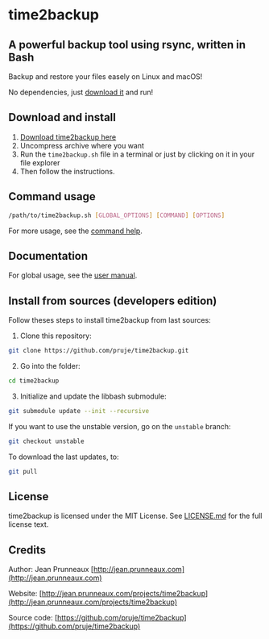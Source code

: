 # time2backup

## A powerful backup tool using rsync, written in Bash
Backup and restore your files easely on Linux and macOS!

No dependencies, just [download it](http://jean.prunneaux.com/projects/time2backup/) and run!


## Download and install
1. [Download time2backup here](http://jean.prunneaux.com/projects/time2backup/)
2. Uncompress archive where you want
3. Run the `time2backup.sh` file in a terminal or just by clicking on it in your file explorer
4. Then follow the instructions.


## Command usage
```bash
/path/to/time2backup.sh [GLOBAL_OPTIONS] [COMMAND] [OPTIONS]
```
For more usage, see the [command help](docs/command.md).


## Documentation
For global usage, see the [user manual](docs/user_manual.md).


## Install from sources (developers edition)
Follow theses steps to install time2backup from last sources:
1. Clone this repository:
```bash
git clone https://github.com/pruje/time2backup.git
```
2. Go into the folder:
```bash
cd time2backup
```
3. Initialize and update the libbash submodule:
```bash
git submodule update --init --recursive
```

If you want to use the unstable version, go on the `unstable` branch:
```bash
git checkout unstable
```

To download the last updates, to:
```bash
git pull
```

## License
time2backup is licensed under the MIT License. See [LICENSE.md](LICENSE.md) for the full license text.

## Credits
Author: Jean Prunneaux [http://jean.prunneaux.com](http://jean.prunneaux.com)

Website:
[http://jean.prunneaux.com/projects/time2backup](http://jean.prunneaux.com/projects/time2backup)

Source code:
[https://github.com/pruje/time2backup](https://github.com/pruje/time2backup)
